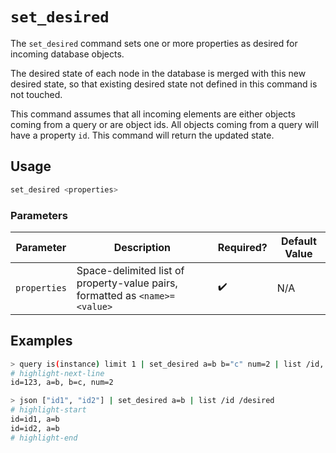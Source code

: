 # `set_desired`

The `set_desired` command sets one or more properties as desired for incoming database objects.

The desired state of each node in the database is merged with this new desired state, so that existing desired state not defined in this command is not touched.

This command assumes that all incoming elements are either objects coming from a query or are object ids. All objects coming from a query will have a property `id`. This command will return the updated state.

## Usage

```bash
set_desired <properties>
```

### Parameters

| Parameter    | Description                                                                 | Required? | Default Value |
| ------------ | --------------------------------------------------------------------------- | --------- | ------------- |
| `properties` | Space-delimited list of property-value pairs, formatted as `<name>=<value>` | ✔️        | N/A           |

## Examples

```bash
> query is(instance) limit 1 | set_desired a=b b="c" num=2 | list /id, /desired
# highlight-next-line
​id=123, a=b, b=c, num=2
```

```bash
> json ["id1", "id2"] | set_desired a=b | list /id /desired
# highlight-start
​id=id1, a=b
​id=id2, a=b
# highlight-end
```
